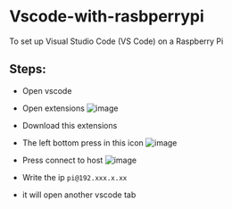 # Vscode-with-rasbperrypi
To set up Visual Studio Code (VS Code) on a Raspberry Pi
## Steps:
 - Open vscode
 - Open extensions
![image](https://github.com/Rabie45/Vscode-with-rasbperrypi/assets/76526170/0ad99cc2-0c0a-45a5-a479-d071f388288d)

 - Download this extensions
 - The left bottom press in this icon
![image](https://github.com/Rabie45/Vscode-with-rasbperrypi/assets/76526170/c0386473-26a2-4ae9-a2fc-dd0dfcf5056f)

 - Press connect to host
![image](https://github.com/Rabie45/Vscode-with-rasbperrypi/assets/76526170/0d0896d5-f586-4511-abe7-7e82ab30a8be)

 - Write the ip ```pi@192.xxx.x.xx```

 - it will open another vscode tab
   


 
